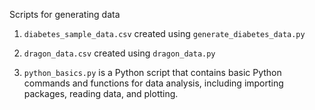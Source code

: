 Scripts for generating data

1. `diabetes_sample_data.csv` created using `generate_diabetes_data.py`

2. `dragon_data.csv` created using `dragon_data.py`

3. `python_basics.py` is a Python script that contains basic Python commands and functions for data analysis, including importing packages, reading data, and plotting.


